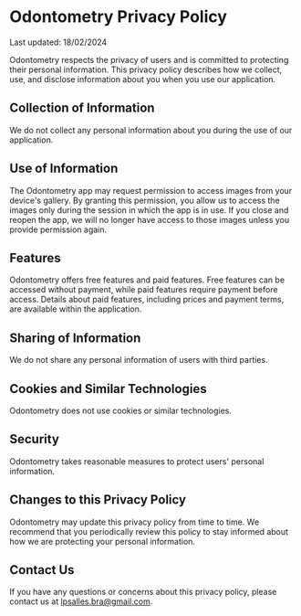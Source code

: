 # Odontometry Privacy Policy

Last updated: 18/02/2024

Odontometry respects the privacy of users and is committed to protecting their personal information. This privacy policy describes how we collect, use, and disclose information about you when you use our application.

## Collection of Information

We do not collect any personal information about you during the use of our application.

## Use of Information

The Odontometry app may request permission to access images from your device's gallery. By granting this permission, you allow us to access the images only during the session in which the app is in use. If you close and reopen the app, we will no longer have access to those images unless you provide permission again.

## Features

Odontometry offers free features and paid features. Free features can be accessed without payment, while paid features require payment before access. Details about paid features, including prices and payment terms, are available within the application.

## Sharing of Information

We do not share any personal information of users with third parties.

## Cookies and Similar Technologies

Odontometry does not use cookies or similar technologies.

## Security

Odontometry takes reasonable measures to protect users' personal information.

## Changes to this Privacy Policy

Odontometry may update this privacy policy from time to time. We recommend that you periodically review this policy to stay informed about how we are protecting your personal information.

## Contact Us

If you have any questions or concerns about this privacy policy, please contact us at lpsalles.bra@gmail.com.
